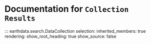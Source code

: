# Documentation for `Collection Results`

::: earthdata.search.DataCollection
    selection:
      inherited_members: true
    rendering:
      show_root_heading: true
      show_source: false

